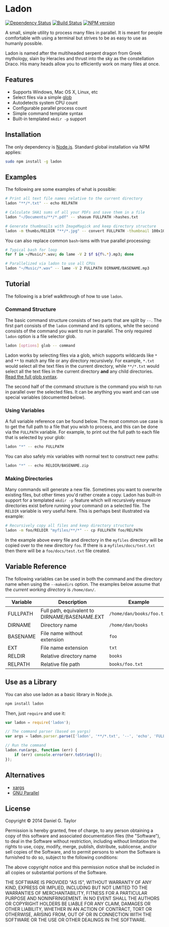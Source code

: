 Ladon
=====

[![Dependency Status](https://david-dm.org/danielgtaylor/ladon.png)](https://david-dm.org/danielgtaylor/ladon) [![Build Status](https://travis-ci.org/danielgtaylor/ladon.png?branch=master)](https://travis-ci.org/danielgtaylor/ladon) [![NPM version](https://badge.fury.io/js/ladon.png)](http://badge.fury.io/js/Ladon)

A small, simple utility to process many files in parallel. It is meant for people comfortable with using a terminal but strives to be as easy to use as humanly possible.

Ladon is named after the multiheaded serpent dragon from Greek mythology, slain by Heracles and thrust into the sky as the constellation Draco. His many heads allow you to efficiently work on many files at once.

Features
--------
* Supports Windows, Mac OS X, Linux, etc
* Select files via a simple [glob](https://www.npmjs.org/package/glob)
* Autodetects system CPU count
* Configurable parallel process count
* Simple command template syntax
* Built-in templated `mkdir -p` support

Installation
------------
The only dependency is [Node.js](http://nodejs.org/). Standard global installation via NPM applies:

```bash
sudo npm install -g ladon
```

Examples
--------
The following are some examples of what is possible:

```bash
# Print all text file names relative to the current directory
ladon "**/*.txt" -- echo RELPATH

# Calculate SHA1 sums of all your PDFs and save them in a file
ladon "~/Documents/**/*.pdf" -- shasum FULLPATH >hashes.txt

# Generate thumbnails with ImageMagick and keep directory structure
ladon -m thumbs/RELDIR "**/*.jpg" -- convert FULLPATH -thumbnail 100x100^ -gravity center -extent 100x100 thumbs/RELNAME'
```

You can also replace common `bash`-isms with true parallel processing:

```bash
# Typical bash for loop
for f in ~/Music/*.wav; do lame -V 2 $f ${f%.*}.mp3; done

# Parallelized via ladon to use all CPUs
ladon "~/Music/*.wav" -- lame -V 2 FULLPATH DIRNAME/BASENAME.mp3
```

Tutorial
--------
The following is a brief walkthrough of how to use `ladon`.

### Command Structure
The basic command structure consists of two parts that are split by `--`. The first part consists of the `ladon` command and its options, while the second consists of the command you want to run in parallel. The only required `ladon` option is a file selector glob.

```bash
ladon [options] glob -- command
```

Ladon works by selecting files via a glob, which supports wildcards like `*` and `**` to match any file or any directory recursively. For example, `*.txt` would select all the text files in the current directory, while `**/*.txt` would select all the text files in the current directory __and__ any child directories. [Read the full glob syntax](https://www.npmjs.org/package/glob).

The second half of the command structure is the command you wish to run in parallel over the selected files. It can be anything you want and can use special variables (documented below).

### Using Variables
A full variable reference can be found below. The most common use case is to get the full path to a file that you wish to process, and this can be done via the `FULLPATH` variable. For example, to print out the full path to each file that is selected by your glob:

```bash
ladon "*" -- echo FULLPATH
```

You can also safely mix variables with normal text to construct new paths:

```bash
ladon "*" -- echo RELDIR/BASENAME.zip
```

### Making Directories
Many commands will generate a new file. Sometimes you want to overwrite existing files, but other times you'd rather create a copy. Ladon has built-in support for a templated `mkdir -p` feature which will recursively ensure directories exist before running your command on a selected file. The `RELDIR` variable is very useful here. This is perhaps best illustrated via example:

```bash
# Recursively copy all files and keep directory structure
ladon -m foo/RELDIR "myfiles/**/*" -- cp FULLPATH foo/RELPATH
```

In the example above every file and directory in the `myfiles` directory will be copied over to the new directory `foo`. If there is a `myfiles/docs/test.txt` then there will be a `foo/docs/test.txt` file created.

Variable Reference
------------------
The following variables can be used in both the command and the directory name when using the `--makedirs` option. The examples below assume that the _current working directory_ is `/home/dan/`.

| __Variable__ | __Description__                               | __Example__               |
| ------------ | --------------------------------------------- | ------------------------- |
| FULLPATH     | Full path, equivalent to DIRNAME/BASENAME.EXT | `/home/dan/books/foo.txt` |
| DIRNAME      | Directory name                                | `/home/dan/books`         |
| BASENAME     | File name without extension                   | `foo`                     |
| EXT          | File name extension                           | `txt`                     |
| RELDIR       | Relative directory name                       | `books`                   |
| RELPATH      | Relative file path                            | `books/foo.txt`           |

Use as a Library
----------------
You can also use ladon as a basic library in Node.js.

```bash
npm install ladon
```

Then, just `require` and use it:

```javascript
var ladon = require('ladon');

// The command parser (based on yargs)
var args = ladon.parser.parse(['ladon', '**/*.txt', '--', 'echo', 'FULLPATH']);

// Run the command
ladon.run(args, function (err) {
    if (err) console.error(err.toString());
});
```

Alternatives
------------

* [xargs](http://offbytwo.com/2011/06/26/things-you-didnt-know-about-xargs.html)
* [GNU Parallel](http://www.gnu.org/software/parallel/)

License
-------
Copyright &copy; 2014 Daniel G. Taylor

Permission is hereby granted, free of charge, to any person obtaining a copy of this software and associated documentation files (the "Software"), to deal in the Software without restriction, including without limitation the rights to use, copy, modify, merge, publish, distribute, sublicense, and/or sell copies of the Software, and to permit persons to whom the Software is furnished to do so, subject to the following conditions:

The above copyright notice and this permission notice shall be included in all copies or substantial portions of the Software.

THE SOFTWARE IS PROVIDED "AS IS", WITHOUT WARRANTY OF ANY KIND, EXPRESS OR IMPLIED, INCLUDING BUT NOT LIMITED TO THE WARRANTIES OF MERCHANTABILITY, FITNESS FOR A PARTICULAR PURPOSE AND NONINFRINGEMENT. IN NO EVENT SHALL THE AUTHORS OR COPYRIGHT HOLDERS BE LIABLE FOR ANY CLAIM, DAMAGES OR OTHER LIABILITY, WHETHER IN AN ACTION OF CONTRACT, TORT OR OTHERWISE, ARISING FROM, OUT OF OR IN CONNECTION WITH THE SOFTWARE OR THE USE OR OTHER DEALINGS IN THE SOFTWARE.
